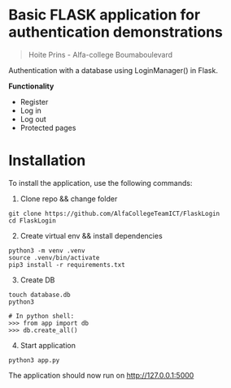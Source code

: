 # Basic FLASK application for authentication demonstrations
> Hoite Prins - Alfa-college Boumaboulevard

Authentication with a database using LoginManager() in Flask.

**Functionality**
- Register
- Log in
- Log out
- Protected pages

# Installation
To install the application, use the following commands:

1. Clone repo && change folder
```shell
git clone https://github.com/AlfaCollegeTeamICT/FlaskLogin
cd FlaskLogin
```

2. Create virtual env && install dependencies
```shell
python3 -m venv .venv
source .venv/bin/activate
pip3 install -r requirements.txt
```

3. Create DB
```shell
touch database.db
python3

# In python shell:
>>> from app import db
>>> db.create_all()
```

4. Start application
```shell
python3 app.py
```

The application should now run on http://127.0.0.1:5000